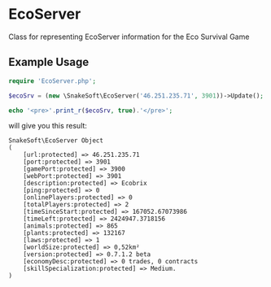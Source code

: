 # EcoServer
Class for representing EcoServer information for the Eco Survival Game

## Example Usage ##
```php
require 'EcoServer.php';

$ecoSrv = (new \SnakeSoft\EcoServer('46.251.235.71', 3901))->Update();

echo '<pre>'.print_r($ecoSrv, true).'</pre>';
```
will give you this result:
```
SnakeSoft\EcoServer Object
(
    [url:protected] => 46.251.235.71
    [port:protected] => 3901
    [gamePort:protected] => 3900
    [webPort:protected] => 3901
    [description:protected] => Ecobrix
    [ping:protected] => 0
    [onlinePlayers:protected] => 0
    [totalPlayers:protected] => 2
    [timeSinceStart:protected] => 167052.67073986
    [timeLeft:protected] => 2424947.3718156
    [animals:protected] => 865
    [plants:protected] => 132167
    [laws:protected] => 1
    [worldSize:protected] => 0,52km²
    [version:protected] => 0.7.1.2 beta
    [economyDesc:protected] => 0 trades, 0 contracts
    [skillSpecialization:protected] => Medium.
)
```
